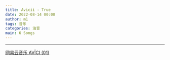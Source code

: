 ```yaml
---
title: Avicii - True
date: 2022-08-14 00:00
author: m1
tags: 音乐
categories: 浊音
main: 6 Songs
---
```


<link rel="stylesheet" href="/css/APlayer.min.css">
<div id="aplayer"></div>
<script src="/js/APlayer.min.js"></script>
<script>
    const ap = new APlayer({
    container: document.getElementById('aplayer'),
    lrcType: 3,
    loop: 'none',
    audio: [
        {
        name: 'Friend of Mine',
        artist: 'Avicii',
        url: '01 Friend of Mine (feat. Vargas & Lagola).m4a',
        cover: 'Cover.jpg',
        lrc: '01 Friend of Mine (feat. Vargas & Lagola).lrc',
        },
        {
        name: 'Lonely Together',
        artist: 'Avicii',
        url: '02 Lonely Together (feat. Rita Ora).m4a',
        cover: 'Cover.jpg',
        lrc: '02 Lonely Together (feat. Rita Ora).lrc',
        },
        {
        name: 'You Be Love',
        artist: 'Avicii',
        url: '03 You Be Love (feat. Billy Raffoul).m4a',
        cover: 'Cover.jpg',
        lrc: '03 You Be Love (feat. Billy Raffoul).lrc',
        },
        {
        name: 'Without You',
        artist: 'Avicii',
        url: '04 Without You (feat. Sandro Cavazza).m4a',
        cover: 'Cover.jpg',
        lrc: '04 Without You (feat. Sandro Cavazza).lrc',
        },
        {
        name: 'What Would I Change It To',
        artist: 'Avicii',
        url: '05 What Would I Change It To (feat. AlunaGeorge)..m4a',
        cover: 'Cover.jpg',
        lrc: '05 What Would I Change It To (feat. AlunaGeorge)..lrc',
        },
        {
        name: 'So Much Better',
        artist: 'Avicii',
        url: '06 So Much Better (Avicii Remix).m4a',
        cover: 'Cover.jpg',
        lrc: '06 So Much Better (Avicii Remix).lrc',
        }
    ]
});
</script>

---

[网易云音乐 AVĪCI (01)](https://music.163.com/#/album?id=35919060)